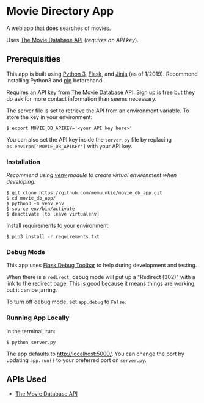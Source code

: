 # Movie Directory App

A web app that does searches of movies.

Uses [The Movie Database API](https://developers.themoviedb.org/3/getting-started) (*requires an API key*).

## Prerequisities

This app is built using [Python 3](https://www.python.org/), [Flask](http://flask.pocoo.org/), and [Jinja](http://jinja.pocoo.org/) (as of 1/2019). Recommend installing Python3 and [pip](https://pip.pypa.io/en/stable/installing/) beforehand.

Requires an API key from [The Movie Database API](https://developers.themoviedb.org/3/getting-started). Sign up is free but they do ask for more contact information than seems necessary.

The server file is set to retrieve the API from an environment variable. To store the key in your environment:

```
$ export MOVIE_DB_APIKEY='<your API key here>'
```

You can also set the API key inside the ```server.py``` file by replacing ```os.environ['MOVIE_DB_APIKEY']``` with your API key.

### Installation

*Recommend using [venv](https://docs.python.org/3/library/venv.html) module to create virtual environment when developing.*

```
$ git clone https://github.com/memuunkie/movie_db_app.git
$ cd movie_db_app/
$ python3 -m venv env
$ source env/bin/activate
$ deactivate [to leave virtualenv]
```

Install requirements to your environment.

```
$ pip3 install -r requirements.txt
```

### Debug Mode

This app uses [Flask Debug Toolbar](https://flask-debugtoolbar.readthedocs.io/en/latest/) to help during development and testing. 

When there is a ```redirect```, debug mode will put up a "Redirect (302)" with a link to the redirect page. This is good because it means things are working, but it can be jarring.

To turn off debug mode, set ```app.debug``` to ```False```.

### Running App Locally

In the terminal, run:
```
$ python server.py
```

The app defaults to [http://localhost:5000/](http://localhost:5000/). You can change the port by updating ```app.run()``` to your preferred port on ```server.py```.


## APIs Used

* [The Movie Database API](https://developers.themoviedb.org/3/getting-started)
